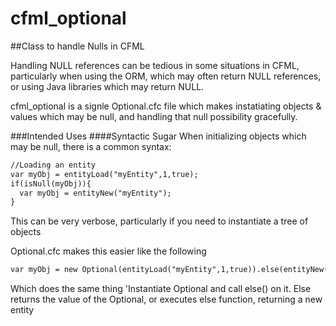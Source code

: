 # cfml_optional
##Class to handle Nulls in CFML

Handling NULL references can be tedious in some situations in CFML, particularly when using the ORM, which may often return NULL references, or using Java libraries which may return NULL. 

cfml_optional is a signle Optional.cfc file which makes instatiating objects & values which may be null, and handling that null possibility gracefully.

###Intended Uses
####Syntactic Sugar
When initializing objects which may be null, there is a common syntax:

```cfml
//Loading an entity
var myObj = entityLoad("myEntity",1,true);
if(isNull(myObj)){
  var myObj = entityNew("myEntity");
}
```

This can be very verbose, particularly if you need to instantiate a tree of objects

Optional.cfc makes this easier like the following

```coldfusion
var myObj = new Optional(entityLoad("myEntity",1,true)).else(entityNew("myEntity"));
```

Which does the same thing 'Instantiate Optional and call else() on it. Else returns the value of the Optional, or executes else function, returning a new entity

